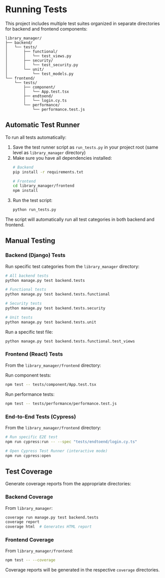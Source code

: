 # Running Tests

This project includes multiple test suites organized in separate directories for backend and frontend components:

```
library_manager/
├── backend/
│   └── tests/
│       ├── functional/
│       │   └── test_views.py
│       ├── security/
│       │   └── test_security.py
│       └── unit/
│           └── test_models.py
└── frontend/
    └── tests/
        ├── component/
        │   └── App.test.tsx
        ├── endtoend/
        │   └── login.cy.ts
        └── performance/
            └── performance.test.js
```

## Automatic Test Runner

To run all tests automatically:

1. Save the test runner script as `run_tests.py` in your project root (same level as `library_manager` directory)
2. Make sure you have all dependencies installed:
   ```bash
   # Backend
   pip install -r requirements.txt
   
   # Frontend
   cd library_manager/frontend
   npm install
   ```
3. Run the test script:
   ```bash
   python run_tests.py
   ```

The script will automatically run all test categories in both backend and frontend.

## Manual Testing

### Backend (Django) Tests

Run specific test categories from the `library_manager` directory:
```bash
# All backend tests
python manage.py test backend.tests

# Functional tests
python manage.py test backend.tests.functional

# Security tests
python manage.py test backend.tests.security

# Unit tests
python manage.py test backend.tests.unit
```

Run a specific test file:
```bash
python manage.py test backend.tests.functional.test_views
```

### Frontend (React) Tests

From the `library_manager/frontend` directory:

Run component tests:
```bash
npm test -- tests/component/App.test.tsx
```

Run performance tests:
```bash
npm test -- tests/performance/performance.test.js
```

### End-to-End Tests (Cypress)

From the `library_manager/frontend` directory:

```bash
# Run specific E2E test
npm run cypress:run -- --spec "tests/endtoend/login.cy.ts"

# Open Cypress Test Runner (interactive mode)
npm run cypress:open
```

## Test Coverage

Generate coverage reports from the appropriate directories:

### Backend Coverage
From `library_manager`:
```bash
coverage run manage.py test backend.tests
coverage report
coverage html  # Generates HTML report
```

### Frontend Coverage
From `library_manager/frontend`:
```bash
npm test -- --coverage
```

Coverage reports will be generated in the respective `coverage` directories.
